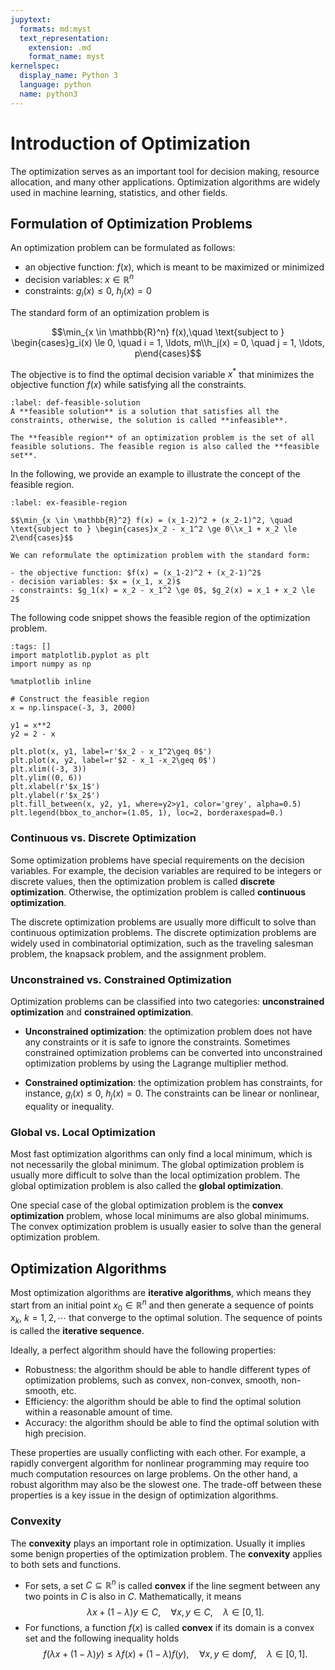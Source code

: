 ```yaml
---
jupytext:
  formats: md:myst
  text_representation:
    extension: .md
    format_name: myst
kernelspec:
  display_name: Python 3
  language: python
  name: python3
---
```


# Introduction of Optimization

The optimization serves as an important tool for decision making, resource allocation, and many other applications. Optimization algorithms are widely used in machine learning, statistics, and other fields.

## Formulation of Optimization Problems

An optimization problem can be formulated as follows:

- an objective function: $f(x)$, which is meant to be maximized or minimized
- decision variables: $x \in \mathbb{R}^n$
- constraints: $g_i(x) \le 0$, $h_j(x) = 0$

The standard form of an optimization problem is

$$\min_{x \in \mathbb{R}^n} f(x),\quad \text{subject to } \begin{cases}g_i(x) \le 0, \quad i = 1, \ldots, m\\h_j(x) = 0, \quad j = 1, \ldots, p\end{cases}$$

The objective is to find the optimal decision variable $x^*$ that minimizes the objective function $f(x)$ while satisfying all the constraints.

````{prf:definition}
:label: def-feasible-solution
A **feasible solution** is a solution that satisfies all the constraints, otherwise, the solution is called **infeasible**.

The **feasible region** of an optimization problem is the set of all feasible solutions. The feasible region is also called the **feasible set**. 
````

In the following, we provide an example to illustrate the concept of the feasible region.

````{prf:example}
:label: ex-feasible-region

$$\min_{x \in \mathbb{R}^2} f(x) = (x_1-2)^2 + (x_2-1)^2, \quad \text{subject to } \begin{cases}x_2 - x_1^2 \ge 0\\x_1 + x_2 \le 2\end{cases}$$

We can reformulate the optimization problem with the standard form:

- the objective function: $f(x) = (x_1-2)^2 + (x_2-1)^2$
- decision variables: $x = (x_1, x_2)$
- constraints: $g_1(x) = x_2 - x_1^2 \ge 0$, $g_2(x) = x_1 + x_2 \le 2$

````

The following code snippet shows the feasible region of the optimization problem.

```{code-cell} ipython3
:tags: []
import matplotlib.pyplot as plt
import numpy as np

%matplotlib inline

# Construct the feasible region
x = np.linspace(-3, 3, 2000)

y1 = x**2
y2 = 2 - x

plt.plot(x, y1, label=r'$x_2 - x_1^2\geq 0$')
plt.plot(x, y2, label=r'$2 - x_1 -x_2\geq 0$')
plt.xlim((-3, 3))
plt.ylim((0, 6))
plt.xlabel(r'$x_1$')
plt.ylabel(r'$x_2$')
plt.fill_between(x, y2, y1, where=y2>y1, color='grey', alpha=0.5)
plt.legend(bbox_to_anchor=(1.05, 1), loc=2, borderaxespad=0.)
```

### Continuous vs. Discrete Optimization

Some optimization problems have special requirements on the decision variables. For example, the decision variables are required to be integers or discrete values, then the optimization problem is called **discrete optimization**. Otherwise, the optimization problem is called **continuous optimization**.

The discrete optimization problems are usually more difficult to solve than continuous optimization problems. The discrete optimization problems are widely used in combinatorial optimization, such as the traveling salesman problem, the knapsack problem, and the assignment problem.

### Unconstrained vs. Constrained Optimization

Optimization problems can be classified into two categories: **unconstrained optimization** and **constrained optimization**.

- **Unconstrained optimization**: the optimization problem does not have any constraints or it is safe to ignore the constraints. Sometimes constrained optimization problems can be converted into unconstrained optimization problems by using the Lagrange multiplier method.

- **Constrained optimization**: the optimization problem has constraints, for instance, $g_i(x) \le 0$, $h_j(x) = 0$. The constraints can be linear or nonlinear, equality or inequality.

### Global vs. Local Optimization

Most fast optimization algorithms can only find a local minimum, which is not necessarily the global minimum. The global optimization problem is usually more difficult to solve than the local optimization problem. The global optimization problem is also called the **global optimization**.

One special case of the global optimization problem is the **convex optimization** problem, whose local minimums are also global minimums. The convex optimization problem is usually easier to solve than the general optimization problem.

## Optimization Algorithms

Most optimization algorithms are **iterative algorithms**, which means they start from an initial point $x_0\in\mathbb{R}^n$ and then generate a sequence of points $x_k$, $k=1,2,\cdots$ that converge to the optimal solution. The sequence of points is called the **iterative sequence**.

Ideally, a perfect algorithm should have the following properties:

- Robustness: the algorithm should be able to handle different types of optimization problems, such as convex, non-convex, smooth, non-smooth, etc.
- Efficiency: the algorithm should be able to find the optimal solution within a reasonable amount of time.
- Accuracy: the algorithm should be able to find the optimal solution with high precision.

These properties are usually conflicting with each other. For example, a rapidly convergent algorithm for nonlinear programming may require too much computation resources on large problems. On the other hand, a robust algorithm may also be the slowest one. The trade-off between these properties is a key issue in the design of optimization algorithms.

### Convexity

The **convexity** plays an important role in optimization. Usually it implies some benign properties of the optimization problem. The **convexity** applies to both sets and functions. 

- For sets, a set $C\subseteq\mathbb{R}^n$ is called **convex** if the line segment between any two points in $C$ is also in $C$. Mathematically, it means $$\lambda x + (1-\lambda)y\in C, \quad \forall x, y\in C,\quad \lambda\in[0,1].$$
- For functions, a function $f(x)$ is called **convex** if its domain is a convex set and the following inequality holds
  $$f(\lambda x + (1-\lambda)y) \le \lambda f(x) + (1-\lambda)f(y), \quad \forall x, y\in\text{dom}f,\quad \lambda\in[0,1].$$
